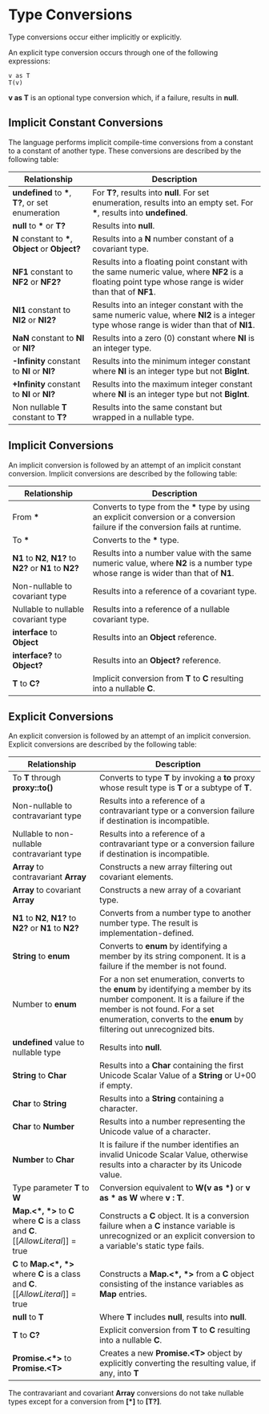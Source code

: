 # Type Conversions

Type conversions occur either implicitly or explicitly.

An explicit type conversion occurs through one of the following expressions:

```
v as T
T(v)
```

**v as T** is an optional type conversion which, if a failure, results in **null**.

## Implicit Constant Conversions

The language performs implicit compile-time conversions from a constant to a constant of another type. These conversions are described by the following table:

| Relationship | Description |
| ------------ | ----------- |
| **undefined** to **\***, **T?**, or set enumeration | For **T?**, results into **null**. For set enumeration, results into an empty set. For **\***, results into **undefined**. |
| **null** to **\*** or **T?** | Results into **null**. |
| **N** constant to **\***, **Object** or **Object?** | Results into a **N** number constant of a covariant type. |
| **NF1** constant to **NF2** or **NF2?** | Results into a floating point constant with the same numeric value, where **NF2** is a floating point type whose range is wider than that of **NF1**. |
| **NI1** constant to **NI2** or **NI2?** | Results into an integer constant with the same numeric value, where **NI2** is a integer type whose range is wider than that of **NI1**. |
| **NaN** constant to **NI** or **NI?** | Results into a zero (0) constant where **NI** is an integer type. |
| **\-Infinity** constant to **NI** or **NI?** | Results into the minimum integer constant where **NI** is an integer type but not **BigInt**. |
| **\+Infinity** constant to **NI** or **NI?** | Results into the maximum integer constant where **NI** is an integer type but not **BigInt**. |
| Non nullable **T** constant to **T?** | Results into the same constant but wrapped in a nullable type. |

## Implicit Conversions

An implicit conversion is followed by an attempt of an implicit constant conversion. Implicit conversions are described by the following table:

| Relationship | Description |
| ------------ | ----------- |
| From **\*** | Converts to type from the **\*** type by using an explicit conversion or a conversion failure if the conversion fails at runtime. |
| To **\*** | Converts to the **\*** type. |
| **N1** to **N2**, **N1?** to **N2?** or **N1** to **N2?** | Results into a number value with the same numeric value, where **N2** is a number type whose range is wider than that of **N1**. |
| Non-nullable to covariant type | Results into a reference of a covariant type. |
| Nullable to nullable covariant type | Results into a reference of a nullable covariant type. |
| **interface** to **Object** | Results into an **Object** reference. |
| **interface?** to **Object?** | Results into an **Object?** reference. |
| **T** to **C?** | Implicit conversion from **T** to **C** resulting into a nullable **C**. |

## Explicit Conversions

An explicit conversion is followed by an attempt of an implicit conversion. Explicit conversions are described by the following table:

| Relationship | Description |
| ------------ | ----------- |
| To **T** through **proxy::to()** | Converts to type **T** by invoking a **to** proxy whose result type is **T** or a subtype of **T**. |
| Non-nullable to contravariant type | Results into a reference of a contravariant type or a conversion failure if destination is incompatible. |
| Nullable to non-nullable contravariant type | Results into a reference of a contravariant type or a conversion failure if destination is incompatible. |
| **Array** to contravariant **Array** | Constructs a new array filtering out covariant elements. |
| **Array** to covariant **Array** | Constructs a new array of a covariant type. |
| **N1** to **N2**, **N1?** to **N2?** or **N1** to **N2?** | Converts from a number type to another number type. The result is implementation-defined. |
| **String** to **enum** | Converts to **enum** by identifying a member by its string component. It is a failure if the member is not found. |
| Number to **enum** | For a non set enumeration, converts to the **enum** by identifying a member by its number component. It is a failure if the member is not found. For a set enumeration, converts to the **enum** by filtering out unrecognized bits. |
| **undefined** value to nullable type | Results into **null**. |
| **String** to **Char** | Results into a **Char** containing the first Unicode Scalar Value of a **String** or U+00 if empty. |
| **Char** to **String** | Results into a **String** containing a character. |
| **Char** to **Number** | Results into a number representing the Unicode value of a character. |
| **Number** to **Char** | It is failure if the number identifies an invalid Unicode Scalar Value, otherwise results into a character by its Unicode value. |
| Type parameter **T** to **W** | Conversion equivalent to **W(v as \*)** or **v as \* as W** where **v : T**. |
| **Map.&lt;\*, \*>** to **C** where **C** is a class and **C**.\[\[*AllowLiteral*\]\] = true | Constructs a **C** object. It is a conversion failure when a **C** instance variable is unrecognized or an explicit conversion to a variable's static type fails. |
| **C** to **Map.&lt;\*, \*>** where **C** is a class and **C**.\[\[*AllowLiteral*\]\] = true | Constructs a **Map.&lt;\*, \*>** from a **C** object consisting of the instance variables as **Map** entries. |
| **null** to **T** | Where **T** includes **null**, results into **null**.  |
| **T** to **C?** | Explicit conversion from **T** to **C** resulting into a nullable **C**. |
| **Promise.&lt;\*>** to **Promise.&lt;T>** | Creates a new **Promise.&lt;T>** object by explicitly converting the resulting value, if any, into **T** |

The contravariant and covariant **Array** conversions do not take nullable types except for a conversion from **\[*\]** to **\[T?\]**.
